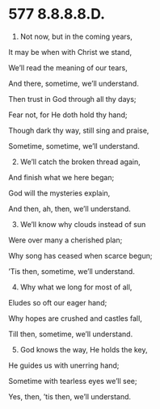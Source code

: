 # 577 8.8.8.8.D.

1.  Not now, but in the coming years,

It may be when with Christ we stand,

We’ll read the meaning of our tears,

And there, sometime, we’ll understand.

Then trust in God through all thy days;

Fear not, for He doth hold thy hand;

Though dark thy way, still sing and praise,

Sometime, sometime, we’ll understand.

2.  We’ll catch the broken thread again,

And finish what we here began;

God will the mysteries explain,

And then, ah, then, we’ll understand.

3.  We’ll know why clouds instead of sun

Were over many a cherished plan;

Why song has ceased when scarce begun;

’Tis then, sometime, we’ll understand.

4.  Why what we long for most of all,

Eludes so oft our eager hand;

Why hopes are crushed and castles fall,

Till then, sometime, we’ll understand.

5.  God knows the way, He holds the key,

He guides us with unerring hand;

Sometime with tearless eyes we’ll see;

Yes, then, ’tis then, we’ll understand.

